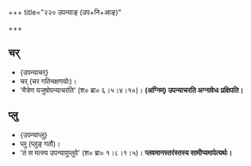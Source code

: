 +++
title="२२० उपन्याङ् (उप+नि+आङ्)"

+++

## चर्
- {उपन्याचर्}
- चर् (चर गतिभक्षणयोः)।
- 'मैत्रेण यजुषोपन्याचरति' (श० ब्रा० ६।५।४।१०)। **(अग्निम्) उपन्याचरति अग्नावेधः प्रक्षिपति।**

## प्लु
- {उपन्याप्लु}
- प्लु (प्लुङ् गतौ)।
- 'तं स मत्स्य उपन्यापुप्लुवे' (श० ब्रा० १।८।१।५)। **प्लवमानस्तरंस्तस्य सामीप्यमापेत्यर्थः।**
